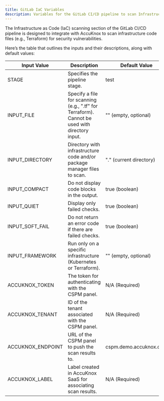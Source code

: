 ```yaml
---
title: GitLab IaC Variables
description: Variables for the GitLab CI/CD pipeline to scan Infrastructure as Code (IaC) for security vulnerabilities.
---
```


The Infrastructure as Code (IaC) scanning section of the GitLab CI/CD pipeline is designed to integrate with AccuKnox to scan infrastructure code files (e.g., Terraform) for security vulnerabilities.

Here’s the table that outlines the inputs and their descriptions, along with default values:

| Input Value         | Description                                                                    | Default Value              |
|---------------------|--------------------------------------------------------------------------------|----------------------------|
| STAGE               | Specifies the pipeline stage.                                                 | test                       |
| INPUT_FILE          | Specify a file for scanning (e.g., ".tf" for Terraform). Cannot be used with directory input. | "" (empty, optional)       |
| INPUT_DIRECTORY     | Directory with infrastructure code and/or package manager files to scan.       | "." (current directory)    |
| INPUT_COMPACT       | Do not display code blocks in the output.                                      | true (boolean)             |
| INPUT_QUIET         | Display only failed checks.                                                   | true (boolean)             |
| INPUT_SOFT_FAIL     | Do not return an error code if there are failed checks.                       | true (boolean)             |
| INPUT_FRAMEWORK     | Run only on a specific infrastructure (Kubernetes or Terraform).              | "" (empty, optional)       |
| ACCUKNOX_TOKEN      | The token for authenticating with the CSPM panel.                             | N/A (Required)             |
| ACCUKNOX_TENANT     | ID of the tenant associated with the CSPM panel.                              | N/A (Required)             |
| ACCUKNOX_ENDPOINT   | URL of the CSPM panel to push the scan results to.                            | cspm.demo.accuknox.com     |
| ACCUKNOX_LABEL      | Label created in AccuKnox SaaS for associating scan results.                  | N/A (Required)             |
